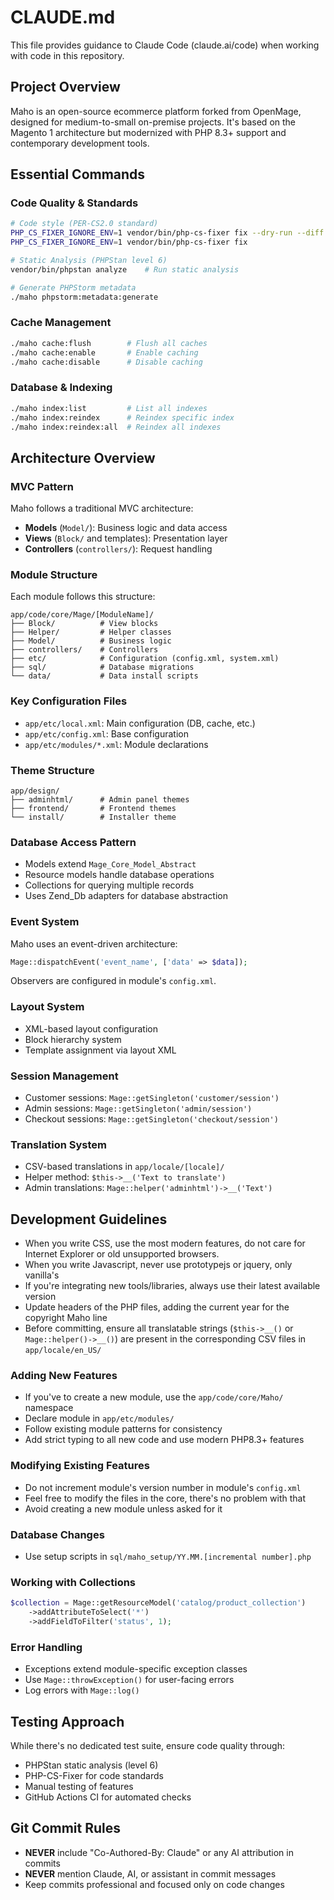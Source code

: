 # CLAUDE.md

This file provides guidance to Claude Code (claude.ai/code) when working with code in this repository.

## Project Overview

Maho is an open-source ecommerce platform forked from OpenMage, designed for medium-to-small on-premise projects. It's based on the Magento 1 architecture but modernized with PHP 8.3+ support and contemporary development tools.

## Essential Commands

### Code Quality & Standards
```bash
# Code style (PER-CS2.0 standard)
PHP_CS_FIXER_IGNORE_ENV=1 vendor/bin/php-cs-fixer fix --dry-run --diff    # Check code style
PHP_CS_FIXER_IGNORE_ENV=1 vendor/bin/php-cs-fixer fix                     # Fix code style

# Static Analysis (PHPStan level 6)
vendor/bin/phpstan analyze    # Run static analysis

# Generate PHPStorm metadata
./maho phpstorm:metadata:generate
```

### Cache Management
```bash
./maho cache:flush        # Flush all caches
./maho cache:enable       # Enable caching
./maho cache:disable      # Disable caching
```

### Database & Indexing
```bash
./maho index:list         # List all indexes
./maho index:reindex      # Reindex specific index
./maho index:reindex:all  # Reindex all indexes
```

## Architecture Overview

### MVC Pattern
Maho follows a traditional MVC architecture:
- **Models** (`Model/`): Business logic and data access
- **Views** (`Block/` and templates): Presentation layer
- **Controllers** (`controllers/`): Request handling

### Module Structure
Each module follows this structure:
```
app/code/core/Mage/[ModuleName]/
├── Block/          # View blocks
├── Helper/         # Helper classes
├── Model/          # Business logic
├── controllers/    # Controllers
├── etc/            # Configuration (config.xml, system.xml)
├── sql/            # Database migrations
└── data/           # Data install scripts
```

### Key Configuration Files
- `app/etc/local.xml`: Main configuration (DB, cache, etc.)
- `app/etc/config.xml`: Base configuration
- `app/etc/modules/*.xml`: Module declarations

### Theme Structure
```
app/design/
├── adminhtml/      # Admin panel themes
├── frontend/       # Frontend themes
└── install/        # Installer theme
```

### Database Access Pattern
- Models extend `Mage_Core_Model_Abstract`
- Resource models handle database operations
- Collections for querying multiple records
- Uses Zend_Db adapters for database abstraction

### Event System
Maho uses an event-driven architecture:
```php
Mage::dispatchEvent('event_name', ['data' => $data]);
```
Observers are configured in module's `config.xml`.

### Layout System
- XML-based layout configuration
- Block hierarchy system
- Template assignment via layout XML

### Session Management
- Customer sessions: `Mage::getSingleton('customer/session')`
- Admin sessions: `Mage::getSingleton('admin/session')`
- Checkout sessions: `Mage::getSingleton('checkout/session')`

### Translation System
- CSV-based translations in `app/locale/[locale]/`
- Helper method: `$this->__('Text to translate')`
- Admin translations: `Mage::helper('adminhtml')->__('Text')`

## Development Guidelines

- When you write CSS, use the most modern features, do not care for Internet Explorer or old unsupported browsers.
- When you write Javascript, never use prototypejs or jquery, only vanilla's
- If you're integrating new tools/libraries, always use their latest available version
- Update headers of the PHP files, adding the current year for the copyright Maho line
- Before committing, ensure all translatable strings (`$this->__()` or `Mage::helper()->__()`) are present in the corresponding CSV files in `app/locale/en_US/`

### Adding New Features
- If you've to create a new module, use the `app/code/core/Maho/` namespace 
- Declare module in `app/etc/modules/`
- Follow existing module patterns for consistency
- Add strict typing to all new code and use modern PHP8.3+ features

### Modifying Existing Features
- Do not increment module's version number in module's `config.xml`
- Feel free to modify the files in the core, there's no problem with that
- Avoid creating a new module unless asked for it

### Database Changes
- Use setup scripts in `sql/maho_setup/YY.MM.[incremental number].php`

### Working with Collections
```php
$collection = Mage::getResourceModel('catalog/product_collection')
    ->addAttributeToSelect('*')
    ->addFieldToFilter('status', 1);
```

### Error Handling
- Exceptions extend module-specific exception classes
- Use `Mage::throwException()` for user-facing errors
- Log errors with `Mage::log()`

## Testing Approach
While there's no dedicated test suite, ensure code quality through:
- PHPStan static analysis (level 6)
- PHP-CS-Fixer for code standards
- Manual testing of features
- GitHub Actions CI for automated checks

## Git Commit Rules
- **NEVER** include "Co-Authored-By: Claude" or any AI attribution in commits
- **NEVER** mention Claude, AI, or assistant in commit messages
- Keep commits professional and focused only on code changes 

